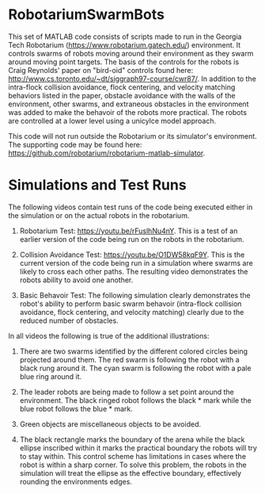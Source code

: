 # RobotariumSwarmBots
This set of MATLAB code consists of scripts made to run in the Georgia Tech Robotarium (https://www.robotarium.gatech.edu/) environment. It controls swarms of robots moving around their environment as they swarm around moving point targets. The basis of the controls for the robots is Craig Reynolds' paper on "bird-oid" controls found here: http://www.cs.toronto.edu/~dt/siggraph97-course/cwr87/. In addition to the intra-flock collision avoidance, flock centering, and velocity matching behaviors listed in the paper, obstacle avoidance with the walls of the environment, other swarms, and extraneous obstacles in the environment was added to make the behavoir of the robots more practical. The robots are controlled at a lower level using a unicylce model approach. 

This code will not run outside the Robotarium or its simulator's environment. The supporting code may be found here: https://github.com/robotarium/robotarium-matlab-simulator. 

# Simulations and Test Runs
The following videos contain test runs of the code being executed either in the simulation or on the actual robots in the robotarium. 

1. Robotarium Test: https://youtu.be/rFuslhNu4nY. This is a test of an earlier version of the code being run on the robots in the robotarium. 

2. Collision Avoidance Test: https://youtu.be/O1DW58kqF9Y. This is the current version of the code being run in a simulation where swarms are likely to cross each other paths. The resulting video demonstrates the robots ability to avoid one another. 

3. Basic Behavoir Test: The following simulation clearly demonstrates the robot's ability to perform basic swarm behavoir (intra-flock collision avoidance, flock centering, and velocity matching) clearly due to the reduced number of obstacles.  

In all videos the following is true of the additional illustrations:

1. There are two swarms identified by the different colored circles being projected around them. The red swarm is following the robot with a black rung around it. The cyan swarm is following the robot with a pale blue ring around it. 

2. The leader robots are being made to follow a set point around the environment. The black ringed robot follows the black * mark while the blue robot follows the blue * mark. 

3. Green objects are miscellaneous objects to be avoided.  

4. The black rectangle marks the boundary of the arena while the black ellipse inscribed within it marks the practical boundary the robots will try to stay within. This control scheme has limitations in cases where the robot is within a sharp corner. To solve this problem, the robots in the simulation will treat the ellipse as the effective boundary, effectively rounding the environments edges. 
